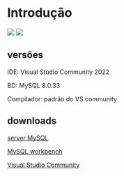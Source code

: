 # Introdução
![](https://img.shields.io/badge/c%23-%2366217B?style=for-the-badge&logo=csharp&logoColor=white)
![](https://img.shields.io/badge/MySQL-%231e4c68?style=for-the-badge&logo=MySQL&logoColor=%23e3752c)











## versões

IDE:  Visual Studio Community 2022

BD: MySQL 8.0.33

Compilador: padrão do VS community

## downloads

[server MySQL](https://dev.mysql.com/downloads/file/?id=518220)

[MySQL workbench](https://dev.mysql.com/downloads/file/?id=517975)

[Visual Studio Community](https://visualstudio.microsoft.com/pt-br/vs/community/)
